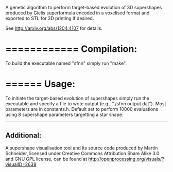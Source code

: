 A genetic algorithm to perform target-based evolution of 3D supershapes
produced by Gielis superformula encoded in a voxelised format and exported to
STL for 3D printing if desired. 

See <http://arxiv.org/abs/1204.4107> for details.

============ 
Compilation: 
============

To build the executable named "sfnn" simply run "make".

====== 
Usage: 
======

To initiate the target-based evolution of supershapes simply run the executable
and specify a file to write output (e.g., "./sfnn output.dat"). Most parameters
are in constants.h. Default set to perform 10000 evaluations using 8 supershape
parameters targetting a star shape.

-----------
Additional:
-----------

A supershape visualisation tool and its source code produced by Martin
Schneider, licensed under Creative Commons Attribution Share Alike 3.0 and GNU
GPL license, can be found at <http://openprocessing.org/visuals/?visualID=2638>

